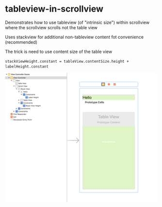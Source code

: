 # tableview-in-scrollview

Demonstrates how to use tableview (of "intrinsic size") within scrollview where the scrollview scrolls not the table view

Uses stackview for additional non-tableview content fot convenience (recommended) 

The trick is need to use content size of the table view

`stackViewHeight.constant = tableView.contentSize.height + labelHeight.constant`

![Alt text](/screen.png?raw=true "Optional Title")
